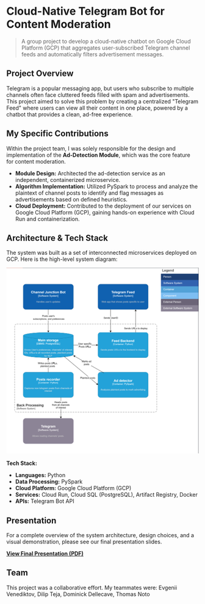 # Cloud-Native Telegram Bot for Content Moderation
> A group project to develop a cloud-native chatbot on Google Cloud Platform (GCP) that aggregates user-subscribed Telegram channel feeds and automatically filters advertisement messages.

##  Project Overview

Telegram is a popular messaging app, but users who subscribe to multiple channels often face cluttered feeds filled with spam and advertisements. This project aimed to solve this problem by creating a centralized "Telegram Feed" where users can view all their content in one place, powered by a chatbot that provides a clean, ad-free experience.

##  My Specific Contributions

Within the project team, I was solely responsible for the design and implementation of the **Ad-Detection Module**, which was the core feature for content moderation.

- **Module Design:** Architected the ad-detection service as an independent, containerized microservice.
- **Algorithm Implementation:** Utilized PySpark to process and analyze the plaintext of channel posts to identify and flag messages as advertisements based on defined heuristics.
- **Cloud Deployment:** Contributed to the deployment of our services on Google Cloud Platform (GCP), gaining hands-on experience with Cloud Run and containerization.

##  Architecture & Tech Stack

The system was built as a set of interconnected microservices deployed on GCP. Here is the high-level system diagram:

![System Diagram](./System%20Diagram.png)

**Tech Stack:**
- **Languages:** Python
- **Data Processing:** PySpark
- **Cloud Platform:** Google Cloud Platform (GCP)
- **Services:** Cloud Run, Cloud SQL (PostgreSQL), Artifact Registry, Docker
- **APIs:** Telegram Bot API

## Presentation

For a complete overview of the system architecture, design choices, and a visual demonstration, please see our final presentation slides.

 **[View Final Presentation (PDF)](./Telegram%20Feed.pdf)**

## Team

This project was a collaborative effort. My teammates were: Evgenii Venediktov, Dilip Teja, Dominick Dellecave, Thomas Noto
